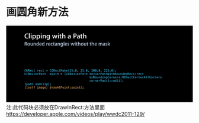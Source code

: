 # 画圆角新方法

![](media/14473439905261/14473440235260.jpg)
 注:此代码块必须放在DrawInRect:方法里面
<https://developer.apple.com/videos/play/wwdc2011-129/>

